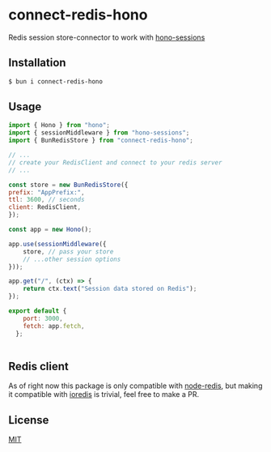 # connect-redis-hono

Redis session store-connector to work with [hono-sessions](https://github.com/jcs224/hono_sessions)

## Installation

```sh
$ bun i connect-redis-hono
```


## Usage

```js
import { Hono } from "hono";
import { sessionMiddleware } from "hono-sessions";
import { BunRedisStore } from "connect-redis-hono";

// ...
// create your RedisClient and connect to your redis server
// ...

const store = new BunRedisStore({
prefix: "AppPrefix:", 
ttl: 3600, // seconds
client: RedisClient, 
});

const app = new Hono();

app.use(sessionMiddleware({
    store, // pass your store
    // ...other session options    
}));

app.get("/", (ctx) => {
    return ctx.text("Session data stored on Redis");
});

export default {
    port: 3000,
    fetch: app.fetch,
  };
  
```

## Redis client
As of right now this package is only compatible with [node-redis](https://www.npmjs.com/package/redis), but making it compatible with [ioredis](https://www.npmjs.com/package/ioredis) is trivial, feel free to make a PR.

## License
[MIT](LICENSE)
